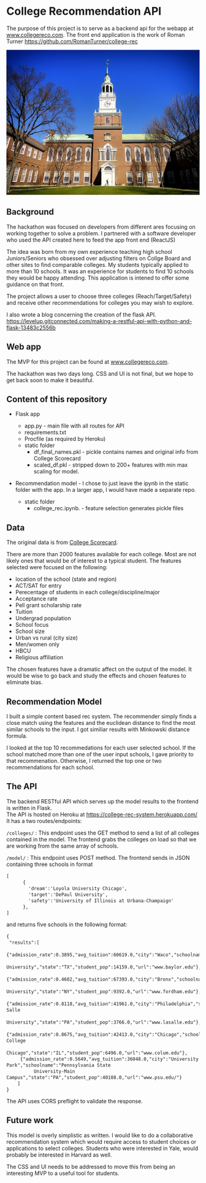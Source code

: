 # College Recommendation API
The purpose of this project is to serve as a backend api for the webapp at www.collegereco.com.  The front end application is the work of Roman Turner https://github.com/RomanTurner/college-rec

![Find alternative colleges based on your current choices](static/college.jpg)

## Background
The hackathon was focused on developers from different ares focusing on working together to solve a problem.  I partnered with a software developer who used the API created here to feed the app front end (ReactJS)

The idea was born from my own experience teaching high school Juniors/Seniors who obsessed over adjusting filters on Collge Board and other sites to find comparable colleges.  My students typically applied to more than 10 schools.  It was an experience for students to find 10 schools they would be happy attending.  This application is intened to offer some guidance on that front.

The project allows a user to choose three colleges (Reach/Target/Safety) and receive other recommendations for colleges you may wish to explore.

I also wrote a blog concerning the creation of the flask API.
https://levelup.gitconnected.com/making-a-restful-api-with-python-and-flask-13483c2556b


## Web app
The MVP for this project can be found at www.collegereco.com.

The hackathon was two days long.  CSS and UI is not final, but we hope to get back soon to make it beautiful.

## Content of this repository
- Flask app
    - app.py - main file with all routes for API
    - requirements.txt 
    - Procfile (as required by Heroku)
    - static folder
        - df_final_names.pkl - pickle contains names and original info from College Scorecard
        - scaled_df.pkl - stripped down to 200+ features with min max scaling for model.

- Recommendation model - I chose to just leave the ipynb in the static folder with the app.  In a larger app, I would have made a separate repo.
    - static folder
        - college_rec.ipynb. - feature selection generates pickle files

## Data
The original data is from [College Scorecard](https://data.ed.gov/dataset/college-scorecard-all-data-files-through-6-2020/resources).

There are more than 2000 features available for each college.  Most are not likely ones that would be of interest to a typical student.  The features selected were focused on the following:
- location of the school (state and region)
- ACT/SAT for entry
- Perecentage of students in each college/discipline/major
- Acceptance rate
- Pell grant scholarship rate
- Tuition
- Undergrad population
- School focus
- School size
- Urban vs rural (city size)
- Men/women only
- HBCU
- Religious affiliation

The chosen features have a dramatic affect on the output of the model.  It would be wise to go back and study the effects and chosen features to eliminate bias.

## Recommendation Model
I built a simple content based rec system.  The recommender simply finds a close match using the features and the euclidean distance to find the most similar schools to the input.  I got similiar results with Minkowski distance formula.

I looked at the top 10 recommedations for each user selected school.  If the school matched more than one of the user input schools, I gave priority to that recommenation. Otherwise, I returned the top one or two recommendations for each school.

## The API
The backend RESTful API which serves up the model results to the frontend is written in Flask.  
The API is hosted on Heroku at https://college-rec-system.herokuapp.com/
It has a two routes/endpoints:

`/colleges/` : This endpoint uses the GET method to send a list of all colleges contained in the model.  The frontend grabs the colleges on load so that we are working from the same array of schools.

`/model/` :  This endpoint uses POST method.  The frontend sends in JSON containing three schools in format 
```
[
      {
        'dream':'Loyola University Chicago',
        'target':'DePaul University',
        'safety':'University of Illinois at Urbana-Champaign'
      },
]
```
and returns five schools in the following format:
```
{
 "results":[
     {"admission_rate":0.3895,"avg_tuition":60619.0,"city":"Waco","schoolname":"Baylor     
          University","state":"TX","student_pop":14159.0,"url":"www.baylor.edu"},  
     {"admission_rate":0.4602,"avg_tuition":67393.0,"city":"Bronx","schoolname":"Fordham 
          University","state":"NY","student_pop":9392.0,"url":"www.fordham.edu"},
     {"admission_rate":0.8118,"avg_tuition":41961.0,"city":"Philadelphia","schoolname":"La Salle 
          University","state":"PA","student_pop":3766.0,"url":"www.lasalle.edu"},
     {"admission_rate":0.8675,"avg_tuition":42413.0,"city":"Chicago","schoolname":"Columbia College 
          Chicago","state":"IL","student_pop":6496.0,"url":"www.colum.edu"},
     {"admission_rate":0.5649,"avg_tuition":36048.0,"city":"University Park","schoolname":"Pennsylvania State 
          University-Main Campus","state":"PA","student_pop":40108.0,"url":"www.psu.edu/"}
    ]
}

```


The API uses CORS preflight to validate the response.

## Future work
This model is overly simplistic as written.  I would like to do a collaborative recommendation system which would require access to student choices or applications to select colleges.  Students who were interested in Yale, would probably be interested in Harvard as well.  


The CSS and UI needs to be addressed to move this from being an interesting MVP to a useful tool for students.


```python

```
